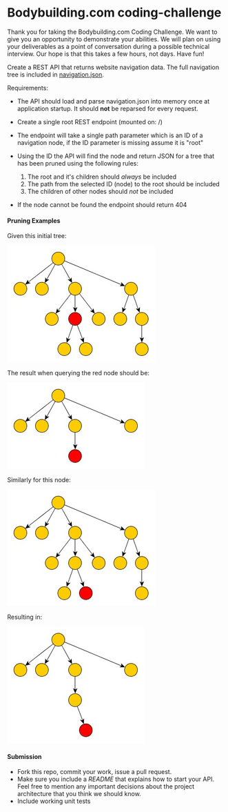 Bodybuilding.com coding-challenge
================

Thank you for taking the Bodybuilding.com Coding Challenge. We want to give you an opportunity to demonstrate your
 abilities. We will plan on using your deliverables as a point of conversation during a possible technical interview.
 Our hope is that this takes a few hours, not days. Have fun!

Create a REST API that returns website navigation data. The full navigation tree is included in [navigation.json](navigation.json).

Requirements:

* The API should load and parse navigation.json into memory once at application startup. It should **not** be reparsed for every request.
* Create a single root REST endpoint (mounted on: /)
* The endpoint will take a single path parameter which is an ID of a navigation node, if the ID parameter is missing assume it is "root"
* Using the ID the API will find the node and return JSON for a tree that has been pruned using the following rules:

    1. The root and it's children should *always* be included
    2. The path from the selected ID (node) to the root should be included
    3. The children of other nodes should *not* be included
* If the node cannot be found the endpoint should return 404

#### Pruning Examples

Given this initial tree:


![Initial Tree](start_tree.jpg)


The result when querying the red node should be:


![Result Tree](result_tree.jpg)

Similarly for this node:

![Initial Tree](start_tree2.jpg)

Resulting in:

![Initial Tree](result_tree2.jpg)


#### Submission
* Fork this repo, commit your work, issue a pull request.
* Make sure you include a *README* that explains how to start your API. Feel free to mention any important decisions
about the project architecture that you think we should know.
* Include working unit tests